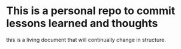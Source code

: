 # This is a personal repo to commit lessons learned and thoughts

this is a living document that will continually change in structure.
